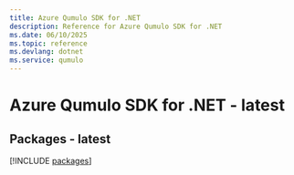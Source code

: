 ```yaml
---
title: Azure Qumulo SDK for .NET
description: Reference for Azure Qumulo SDK for .NET
ms.date: 06/10/2025
ms.topic: reference
ms.devlang: dotnet
ms.service: qumulo
---
```

# Azure Qumulo SDK for .NET - latest
## Packages - latest
[!INCLUDE [packages](qumulo-index.md)]